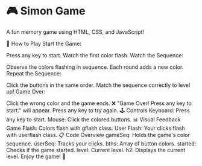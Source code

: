 # 🎮 Simon Game
A fun memory game using HTML, CSS, and JavaScript!

🚀 How to Play
Start the Game:

Press any key to start.
Watch the first color flash.
Watch the Sequence:

Observe the colors flashing in sequence.
Each round adds a new color.
Repeat the Sequence:

Click the buttons in the same order.
Match the sequence correctly to level up!
Game Over:

Click the wrong color and the game ends. ❌
"Game Over! Press any key to start." will appear.
Press any key to try again.
🕹️ Controls
Keyboard: Press any key to start.
Mouse: Click the colored buttons.
📊 Visual Feedback
Game Flash: Colors flash with gflash class.
User Flash: Your clicks flash with userflash class.
📋 Code Overview
gameSeq: Holds the game's color sequence.
userSeq: Tracks your clicks.
btns: Array of button colors.
started: Checks if the game started.
level: Current level.
h2: Displays the current level.
Enjoy the game! 🎉
